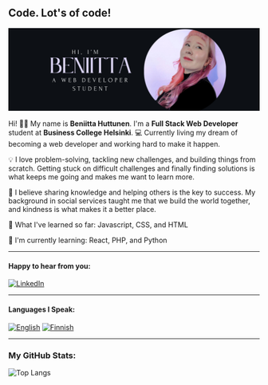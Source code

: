 ## Code. Lot's of code!

![Bio Picture](https://github.com/HuttunenBe/Huttunenbe/blob/85bed22456c2ecaf44c21751765d4880016c07e9/bioPicture.png?raw=true)

Hi! 👩‍💻 My name is **Beniitta Huttunen**. I'm a **Full Stack Web Developer** student at **Business College Helsinki**. 💻 Currently living my dream of becoming a web developer and working hard to make it happen.

💡 I love problem-solving, tackling new challenges, and building things from scratch. Getting stuck on difficult challenges and finally finding solutions is what keeps me going and makes me want to learn more. 

🚀 I believe sharing knowledge and helping others is the key to success. My background in social services taught me that we build the world together, and kindness is what makes it a better place.

🌸 What I've learned so far: Javascript, CSS, and HTML

🐍 I'm currently learning: React, PHP, and Python

---

#### Happy to hear from you:  
[![LinkedIn](https://img.shields.io/badge/LinkedIn-0077B5?style=for-the-badge&logo=linkedin&logoColor=white)](https://www.linkedin.com/in/myprofile)

---

#### Languages I Speak:
[![English](https://img.shields.io/badge/English-000000?style=for-the-badge&logo=language&logoColor=white)](https://en.wikipedia.org/wiki/English)
[![Finnish](https://img.shields.io/badge/Finnish-000000?style=for-the-badge&logo=language&logoColor=white)](https://en.wikipedia.org/wiki/Finnish_language)

---

### My GitHub Stats:

![Top Langs](https://github-readme-stats.vercel.app/api/top-langs/?username=HuttunenBe&layout=compact&theme=radical)











